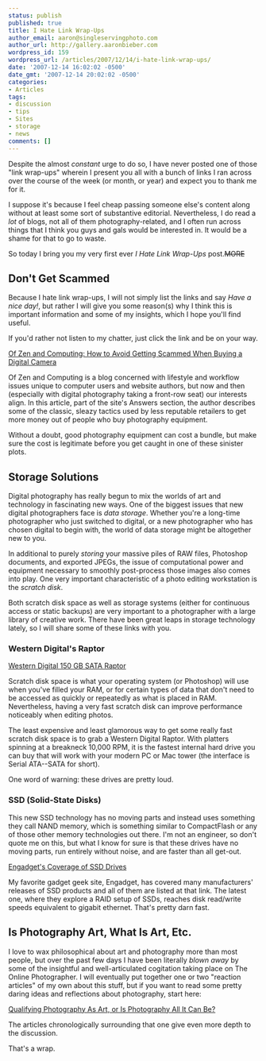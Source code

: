 ```yaml
---
status: publish
published: true
title: I Hate Link Wrap-Ups
author_email: aaron@singleservingphoto.com
author_url: http://gallery.aaronbieber.com
wordpress_id: 159
wordpress_url: /articles/2007/12/14/i-hate-link-wrap-ups/
date: '2007-12-14 16:02:02 -0500'
date_gmt: '2007-12-14 20:02:02 -0500'
categories:
- Articles
tags:
- discussion
- tips
- Sites
- storage
- news
comments: []
---
```

Despite the almost _constant_ urge to do so, I have never posted one
of those "link wrap-ups" wherein I present you all with a bunch of links
I ran across over the course of the week (or month, or year) and expect
you to thank me for it.

I suppose it's because I feel cheap passing someone else's content along
without at least some sort of substantive editorial. Nevertheless, I do
read a _lot_ of blogs, not all of them photography-related, and I
often run across things that I think you guys and gals would be
interested in. It would be a shame for that to go to waste.

So today I bring you my very first ever *I Hate Link Wrap-Ups*
post.~~MORE~~

## Don't Get Scammed

Because I hate link wrap-ups, I will not simply list the links and say
_Have a nice day!_, but rather I will give you some reason(s) why I
think this is important information and some of my insights, which I
hope you'll find useful.

If you'd rather not listen to my chatter, just click the link and be on
your way.

[Of Zen and Computing: How to Avoid Getting Scammed When Buying a
Digital Camera](http://www.ofzenandcomputing.com/zanswers/996)

Of Zen and Computing is a blog concerned with lifestyle and workflow
issues unique to computer users and website authors, but now and then
(especially with digital photography taking a front-row seat) our
interests align. In this article, part of the site's Answers section,
the author describes some of the classic, sleazy tactics used by less
reputable retailers to get more money out of people who buy photography
equipment.

Without a doubt, good photography equipment can cost a bundle, but make
sure the cost is legitimate before you get caught in one of these
sinister plots.

## Storage Solutions

Digital photography has really begun to mix the worlds of art and
technology in fascinating new ways. One of the biggest issues that new
digital photographers face is _data storage_. Whether you're a
long-time photographer who just switched to digital, or a new
photographer who has chosen digital to begin with, the world of data
storage might be altogether new to you.

In additional to purely _storing_ your massive piles of RAW files,
Photoshop documents, and exported JPEGs, the issue of computational
power and equipment necessary to smoothly post-process those images also
comes into play. One very important characteristic of a photo editing
workstation is the _scratch disk_.

Both scratch disk space as well as storage systems (either for
continuous access or static backups) are very important to a
photographer with a large library of creative work. There have been
great leaps in storage technology lately, so I will share some of these
links with you.

### Western Digital's Raptor

[Western Digital 150 GB SATA
Raptor](http://www.wdc.com/en/products/Products.asp?DriveID=189)

Scratch disk space is what your operating system (or Photoshop) will use
when you've filled your RAM, or for certain types of data that don't
need to be accessed as quickly or repeatedly as what is placed in RAM.
Nevertheless, having a very fast scratch disk can improve performance
noticeably when editing photos.

The least expensive and least glamorous way to get some really fast
scratch disk space is to grab a Western Digital Raptor. With platters
spinning at a breakneck 10,000 RPM, it is the fastest internal hard
drive you can buy that will work with your modern PC or Mac tower (the
interface is Serial ATA--SATA for short).

One word of warning: these drives are pretty loud.

### SSD (Solid-State Disks)

This new SSD technology has no moving parts and instead uses something
they call NAND memory, which is something similar to CompactFlash or any
of those other memory technologies out there. I'm not an engineer, so
don't quote me on this, but what I know for sure is that these drives
have no moving parts, run entirely without noise, and are faster than
all get-out.

[Engadget's Coverage of SSD Drives](http://www.engadget.com/tag/ssd/)

My favorite gadget geek site, Engadget, has covered many manufacturers'
releases of SSD products and all of them are listed at that link. The
latest one, where they explore a RAID setup of SSDs, reaches disk
read/write speeds equivalent to gigabit ethernet. That's pretty darn
fast.

## Is Photography Art, What Is Art, Etc.

I love to wax philosophical about art and photography more than most
people, but over the past few days I have been literally _blown away_
by some of the insightful and well-articulated cogitation taking place
on The Online Photographer. I will eventually put together one or two
"reaction articles" of my own about this stuff, but if you want to read
some pretty daring ideas and reflections about photography, start here:

[Qualifying Photography As Art, or Is Photography All It Can
Be?](http://theonlinephotographer.typepad.com/the_online_photographer/2007/12/qualifying-phot.html)

The articles chronologically surrounding that one give even more depth
to the discussion.

That's a wrap.
